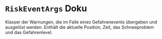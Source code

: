# **`RiskEventArgs` Doku**
Klasser der Warnungen, die im Falle eines Gefahrenevents übergeben und ausgelöst werden. Enthält die aktuelle Position, Zeit, das Schneeproblem und das Gefahrenlevel.